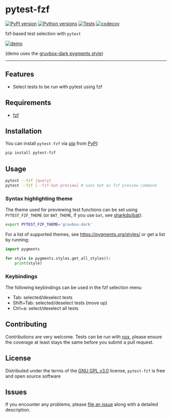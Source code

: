 # pytest-fzf

[![PyPI version](https://img.shields.io/pypi/v/pytest-fzf.svg)](https://pypi.org/project/pytest-fzf)
[![Python versions](https://img.shields.io/pypi/pyversions/pytest-fzf.svg)](https://pypi.org/project/pytest-fzf)
[![Tests](https://github.com/dtrifiro/pytest-fzf/actions/workflows/tests.yml/badge.svg)](https://github.com/dtrifiro/pytest-fzf/actions/workflows/tests.yml)
[![codecov](https://codecov.io/gh/dtrifiro/pytest-fzf/branch/main/graph/badge.svg?token=LQPEAXBIJZ)](https://codecov.io/gh/dtrifiro/pytest-fzf)

fzf-based test selection with `pytest`

[![demo](https://github.com/dtrifiro/pytest-fzf/assets/36171005/d8a162fc-eed4-4382-9527-dc0cb58ed245)](https://asciinema.org/a/CfvBIUShAllMANUmXgYx0LYpM)

(demo uses the [gruvbox-dark pygments style](https://pygments.org/styles/#gruvbox-dark))

---

## Features

- Select tests to be run with pytest using fzf

## Requirements

- [fzf](https://github.com/junegunn/fzf)

## Installation

You can install `pytest-fzf` via [pip](https://pypi.org/project/pip/)
from [PyPI](https://pypi.org/project):

```bash
pip install pytest-fzf
```

## Usage

```bash
pytest --fzf [query]
pytest --fzf [--fzf-bat-preview] # uses bat as fzf preview command
```

### Syntax highlighting theme

The theme used for previewing test functions can be set using `PYTEST_FZF_THEME` (or `BAT_THEME`, if you use `bat`, see [sharkdp/bat](https://github.com/sharkdp/bat)):

```bash
export PYTEST_FZF_THEME='gruvbox-dark'
```

For a list of supported themes, see https://pygments.org/styles/ or get a list by running:

```python
import pygments

for style in pygments.styles.get_all_styles():
    print(style)
```

### Keybindings

The following keybindings can be used in the fzf selection menu

- Tab: selected/deselect tests
- Shift+Tab: selected/deselect tests (move up)
- Ctrl+a: select/deselect all tests

## Contributing

Contributions are very welcome. Tests can be run with
[nox](https://github.com/wntrblm/nox), please ensure the coverage at
least stays the same before you submit a pull request.

## License

Distributed under the terms of the [GNU GPL
v3.0](http://www.gnu.org/licenses/gpl-3.0.txt) license, `pytest-fzf`
is free and open source software

## Issues

If you encounter any problems, please [file an
issue](https://github.com/dtrifiro/pytest-fzf/issues) along with a
detailed description.
